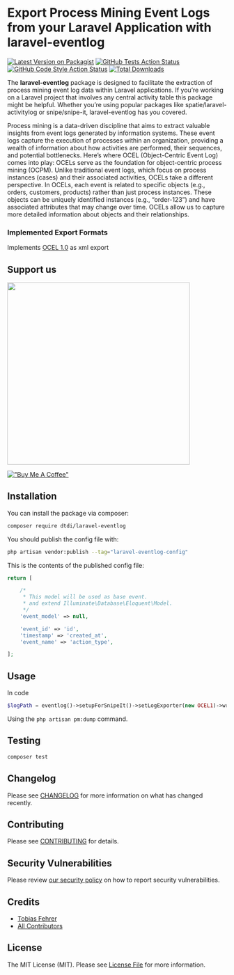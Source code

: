 # Export Process Mining Event Logs from your Laravel Application with  laravel-eventlog

[![Latest Version on Packagist](https://img.shields.io/packagist/v/dtdi/laravel-eventlog.svg?style=flat-square)](https://packagist.org/packages/dtdi/laravel-eventlog)
[![GitHub Tests Action Status](https://img.shields.io/github/actions/workflow/status/dtdi/laravel-eventlog/run-tests.yml?branch=main&label=tests&style=flat-square)](https://github.com/dtdi/laravel-eventlog/actions?query=workflow%3Arun-tests+branch%3Amain)
[![GitHub Code Style Action Status](https://img.shields.io/github/actions/workflow/status/dtdi/laravel-eventlog/fix-php-code-style-issues.yml?branch=main&label=code%20style&style=flat-square)](https://github.com/dtdi/laravel-eventlog/actions?query=workflow%3A"Fix+PHP+code+style+issues"+branch%3Amain)
[![Total Downloads](https://img.shields.io/packagist/dt/dtdi/laravel-eventlog.svg?style=flat-square)](https://packagist.org/packages/dtdi/laravel-eventlog)

The **laravel-eventlog** package is designed to facilitate the extraction of process mining event log data within Laravel applications. If you’re working on a Laravel project that involves any central activity table this package might be helpful. Whether you’re using popular packages like spatie/laravel-activitylog or snipe/snipe-it, laravel-eventlog has you covered.

Process mining is a data-driven discipline that aims to extract valuable insights from event logs generated by information systems. These event logs capture the execution of processes within an organization, providing a wealth of information about how activities are performed, their sequences, and potential bottlenecks. Here’s where OCEL (Object-Centric Event Log) comes into play: OCELs serve as the foundation for object-centric process mining (OCPM).
Unlike traditional event logs, which focus on process instances (cases) and their associated activities, OCELs take a different perspective.
In OCELs, each event is related to specific objects (e.g., orders, customers, products) rather than just process instances.
These objects can be uniquely identified instances (e.g., “order-123”) and have associated attributes that may change over time.
OCELs allow us to capture more detailed information about objects and their relationships.

### Implemented Export Formats

Implements [OCEL 1.0](https://www.ocel-standard.org/1.0/) as xml export

## Support us

[<img src="https://dtdi.de/ads/laravel-eventlog.png" width="419px" />](https://dtdi.de/i.php?repo=laravel-eventlog)

[!["Buy Me A Coffee"](https://www.buymeacoffee.com/assets/img/custom_images/yellow_img.png)](https://www.buymeacoffee.com/dtdi)


## Installation

You can install the package via composer:

```bash
composer require dtdi/laravel-eventlog
```


You should publish the config file with:

```bash
php artisan vendor:publish --tag="laravel-eventlog-config"
```

This is the contents of the published config file:

```php
return [

    /*
     * This model will be used as base event.
     * and extend Illuminate\Database\Eloquent\Model.
     */
    'event_model' => null,

    'event_id' => 'id',
    'timestamp' => 'created_at',
    'event_name' => 'action_type',

];
```

## Usage

In code

```php
$logPath = eventlog()->setupForSnipeIt()->setLogExporter(new OCEL1)->write();
```

Using the `php artisan pm:dump` command.

## Testing

```bash
composer test
```

## Changelog

Please see [CHANGELOG](CHANGELOG.md) for more information on what has changed recently.

## Contributing

Please see [CONTRIBUTING](CONTRIBUTING.md) for details.

## Security Vulnerabilities

Please review [our security policy](../../security/policy) on how to report security vulnerabilities.

## Credits

- [Tobias Fehrer](https://github.com/dtdi)
- [All Contributors](../../contributors)

## License

The MIT License (MIT). Please see [License File](LICENSE.md) for more information.

